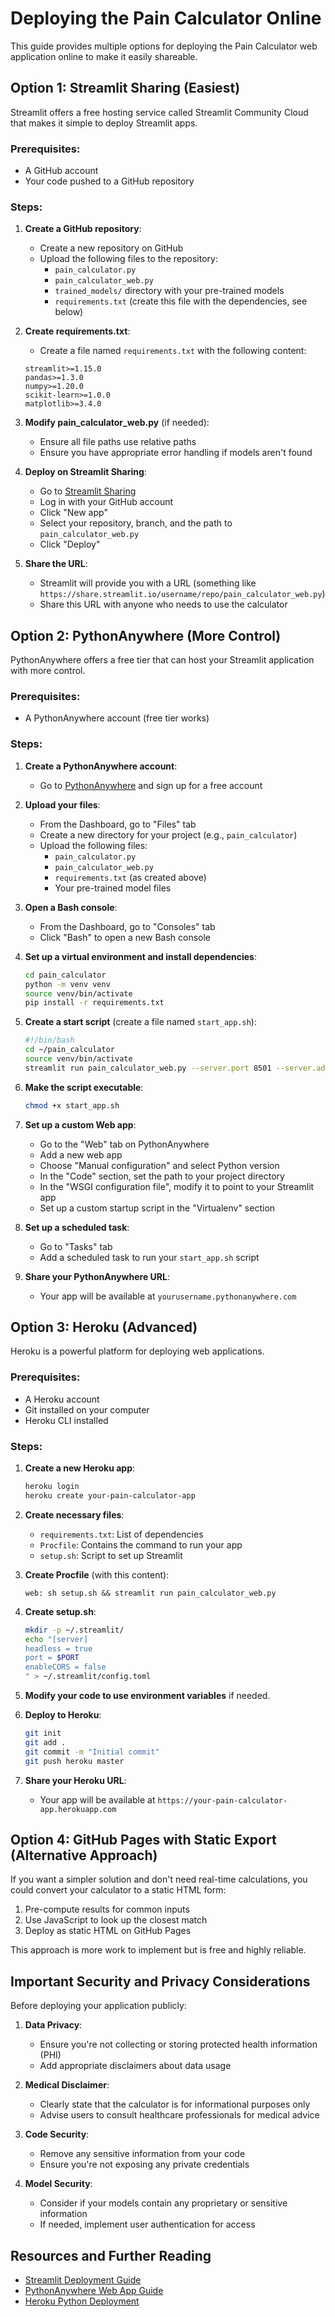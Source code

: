 # Deploying the Pain Calculator Online

This guide provides multiple options for deploying the Pain Calculator web application online to make it easily shareable.

## Option 1: Streamlit Sharing (Easiest)

Streamlit offers a free hosting service called Streamlit Community Cloud that makes it simple to deploy Streamlit apps.

### Prerequisites:
- A GitHub account
- Your code pushed to a GitHub repository

### Steps:

1. **Create a GitHub repository**:
   - Create a new repository on GitHub
   - Upload the following files to the repository:
     - `pain_calculator.py`
     - `pain_calculator_web.py`
     - `trained_models/` directory with your pre-trained models
     - `requirements.txt` (create this file with the dependencies, see below)

2. **Create requirements.txt**:
   - Create a file named `requirements.txt` with the following content:
   ```
   streamlit>=1.15.0
   pandas>=1.3.0
   numpy>=1.20.0
   scikit-learn>=1.0.0
   matplotlib>=3.4.0
   ```

3. **Modify pain_calculator_web.py** (if needed):
   - Ensure all file paths use relative paths
   - Ensure you have appropriate error handling if models aren't found

4. **Deploy on Streamlit Sharing**:
   - Go to [Streamlit Sharing](https://streamlit.io/sharing)
   - Log in with your GitHub account
   - Click "New app"
   - Select your repository, branch, and the path to `pain_calculator_web.py`
   - Click "Deploy"

5. **Share the URL**:
   - Streamlit will provide you with a URL (something like `https://share.streamlit.io/username/repo/pain_calculator_web.py`)
   - Share this URL with anyone who needs to use the calculator

## Option 2: PythonAnywhere (More Control)

PythonAnywhere offers a free tier that can host your Streamlit application with more control.

### Prerequisites:
- A PythonAnywhere account (free tier works)

### Steps:

1. **Create a PythonAnywhere account**:
   - Go to [PythonAnywhere](https://www.pythonanywhere.com/) and sign up for a free account

2. **Upload your files**:
   - From the Dashboard, go to "Files" tab
   - Create a new directory for your project (e.g., `pain_calculator`)
   - Upload the following files:
     - `pain_calculator.py`
     - `pain_calculator_web.py`
     - `requirements.txt` (as created above)
     - Your pre-trained model files

3. **Open a Bash console**:
   - From the Dashboard, go to "Consoles" tab
   - Click "Bash" to open a new Bash console

4. **Set up a virtual environment and install dependencies**:
   ```bash
   cd pain_calculator
   python -m venv venv
   source venv/bin/activate
   pip install -r requirements.txt
   ```

5. **Create a start script** (create a file named `start_app.sh`):
   ```bash
   #!/bin/bash
   cd ~/pain_calculator
   source venv/bin/activate
   streamlit run pain_calculator_web.py --server.port 8501 --server.address 0.0.0.0
   ```

6. **Make the script executable**:
   ```bash
   chmod +x start_app.sh
   ```

7. **Set up a custom Web app**:
   - Go to the "Web" tab on PythonAnywhere
   - Add a new web app
   - Choose "Manual configuration" and select Python version
   - In the "Code" section, set the path to your project directory
   - In the "WSGI configuration file", modify it to point to your Streamlit app
   - Set up a custom startup script in the "Virtualenv" section

8. **Set up a scheduled task**:
   - Go to "Tasks" tab
   - Add a scheduled task to run your `start_app.sh` script

9. **Share your PythonAnywhere URL**:
   - Your app will be available at `yourusername.pythonanywhere.com`

## Option 3: Heroku (Advanced)

Heroku is a powerful platform for deploying web applications.

### Prerequisites:
- A Heroku account
- Git installed on your computer
- Heroku CLI installed

### Steps:

1. **Create a new Heroku app**:
   ```bash
   heroku login
   heroku create your-pain-calculator-app
   ```

2. **Create necessary files**:
   - `requirements.txt`: List of dependencies
   - `Procfile`: Contains the command to run your app
   - `setup.sh`: Script to set up Streamlit

3. **Create Procfile** (with this content):
   ```
   web: sh setup.sh && streamlit run pain_calculator_web.py
   ```

4. **Create setup.sh**:
   ```bash
   mkdir -p ~/.streamlit/
   echo "[server]
   headless = true
   port = $PORT
   enableCORS = false
   " > ~/.streamlit/config.toml
   ```

5. **Modify your code to use environment variables** if needed.

6. **Deploy to Heroku**:
   ```bash
   git init
   git add .
   git commit -m "Initial commit"
   git push heroku master
   ```

7. **Share your Heroku URL**:
   - Your app will be available at `https://your-pain-calculator-app.herokuapp.com`

## Option 4: GitHub Pages with Static Export (Alternative Approach)

If you want a simpler solution and don't need real-time calculations, you could convert your calculator to a static HTML form:

1. Pre-compute results for common inputs
2. Use JavaScript to look up the closest match
3. Deploy as static HTML on GitHub Pages

This approach is more work to implement but is free and highly reliable.

## Important Security and Privacy Considerations

Before deploying your application publicly:

1. **Data Privacy**:
   - Ensure you're not collecting or storing protected health information (PHI)
   - Add appropriate disclaimers about data usage

2. **Medical Disclaimer**:
   - Clearly state that the calculator is for informational purposes only
   - Advise users to consult healthcare professionals for medical advice

3. **Code Security**:
   - Remove any sensitive information from your code
   - Ensure you're not exposing any private credentials

4. **Model Security**:
   - Consider if your models contain any proprietary or sensitive information
   - If needed, implement user authentication for access

## Resources and Further Reading

- [Streamlit Deployment Guide](https://docs.streamlit.io/streamlit-cloud/get-started/deploy-an-app)
- [PythonAnywhere Web App Guide](https://help.pythonanywhere.com/pages/WebAppBasics/)
- [Heroku Python Deployment](https://devcenter.heroku.com/articles/getting-started-with-python)
